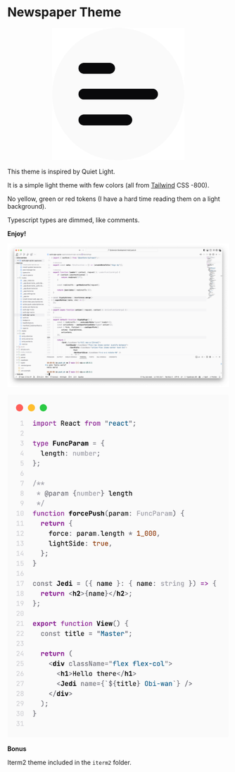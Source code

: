# Newspaper Theme


<p align="center">
  <img width="300" height="300" src="https://raw.githubusercontent.com/rphlmr/vscode-theme-newspaper/master/logo.png">
</p>


This theme is inspired by Quiet Light.

It is a simple light theme with few colors (all from [Tailwind](https://tailwindcss.com/docs/customizing-colors) CSS -800).

No yellow, green or red tokens (I have a hard time reading them on a light background).

Typescript types are dimmed, like comments.

**Enjoy!**

![](https://raw.githubusercontent.com/rphlmr/vscode-theme-newspaper/master/screenshots/editor-preview.png)

![](https://raw.githubusercontent.com/rphlmr/vscode-theme-newspaper/master/screenshots/preview.png)

**Bonus**

Iterm2 theme included in the `iterm2` folder.

